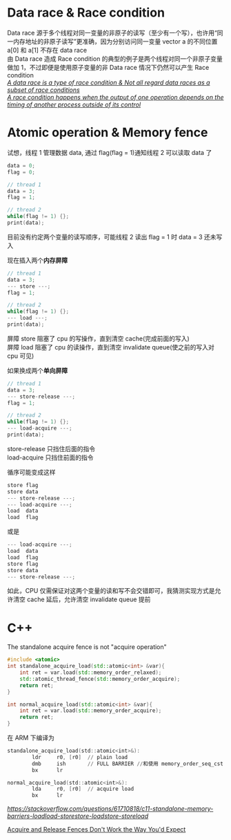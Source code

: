 # Data race & Race condition
Data race 源于多个线程对同一变量的非原子的读写（至少有一个写），也许用“同一内存地址的非原子读写”更准确，因为分别访问同一变量 vector a 的不同位置 a[0] 和 a[1] 不存在 data race  
由 Data race 造成 Race condition 的典型的例子是两个线程对同一个非原子变量做加 1，不过即便是使用原子变量的非 Data race 情况下仍然可以产生 Race condition  
*[A data race is a type of race condition & Not all regard data races as a subset of race conditions](https://en.wikipedia.org/wiki/Race_condition)*  
*[A race condition happens when the output of one operation depends on the timing of another process outside of its control](https://docs.unity3d.com/Manual/job-system-overview.html)*

# Atomic operation & Memory fence
试想，线程 1 管理数据 data, 通过 flag(flag = 1)通知线程 2 可以读取 data 了
```cpp
data = 0;
flag = 0;

// thread 1
data = 3;
flag = 1;

// thread 2
while(flag != 1) {};
print(data);
```
目前没有约定两个变量的读写顺序，可能线程 2 读出 flag = 1 时 data = 3 还未写入

现在插入两个**内存屏障**
```cpp
// thread 1
data = 3;
--- store ---;
flag = 1;

// thread 2
while(flag != 1) {};
--- load ---;
print(data);
```
屏障 store 阻塞了 cpu 的写操作，直到清空 cache(完成前面的写入)  
屏障 load 阻塞了 cpu 的读操作，直到清空 invalidate queue(使之前的写入对 cpu 可见)

如果换成两个**单向屏障**
```cpp
// thread 1
data = 3;
--- store-release ---;
flag = 1;

// thread 2
while(flag != 1) {};
--- load-acquire ---;
print(data);
```
store-release 只挡住后面的指令  
load-acquire 只挡住前面的指令

循序可能变成这样
```cpp
store flag
store data
--- store-release ---;
--- load-acquire ---;
load  data
load  flag
```
或是
```cpp
--- load-acquire ---;
load  data
load  flag
store flag
store data
--- store-release ---;
```
如此，CPU 仅需保证对这两个变量的读和写不会交错即可，我猜测实现方式是允许清空 cache 延后，允许清空 invalidate queue 提前

# C++
The standalone acquire fence is not "acquire operation"
```cpp
#include <atomic>
int standalone_acquire_load(std::atomic<int> &var){
    int ret = var.load(std::memory_order_relaxed);
    std::atomic_thread_fence(std::memory_order_acquire);
    return ret;
}

int normal_acquire_load(std::atomic<int> &var){
    int ret = var.load(std::memory_order_acquire);
    return ret;
}
```
在 ARM 下编译为
```asm 
standalone_acquire_load(std::atomic<int>&):
        ldr     r0, [r0]  // plain load
        dmb     ish       // FULL BARRIER //和使用 memory_order_seq_cst 没区别
        bx      lr  

normal_acquire_load(std::atomic<int>&):
        lda     r0, [r0]  // acquire load
        bx      lr  
```
*https://stackoverflow.com/questions/61710818/c11-standalone-memory-barriers-loadload-storestore-loadstore-storeload*

[Acquire and Release Fences Don't Work the Way You'd Expect](https://preshing.com/20131125/acquire-and-release-fences-dont-work-the-way-youd-expect/)